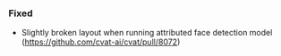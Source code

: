 ### Fixed

- Slightly broken layout when running attributed face detection model
  (<https://github.com/cvat-ai/cvat/pull/8072>)
